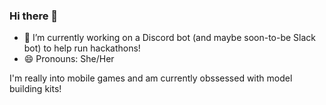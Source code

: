 ### Hi there 👋


- 🔭 I’m currently working on a Discord bot (and maybe soon-to-be Slack bot) to help run hackathons!
- 😄 Pronouns: She/Her

I'm really into mobile games and am currently obssessed with model building kits!

